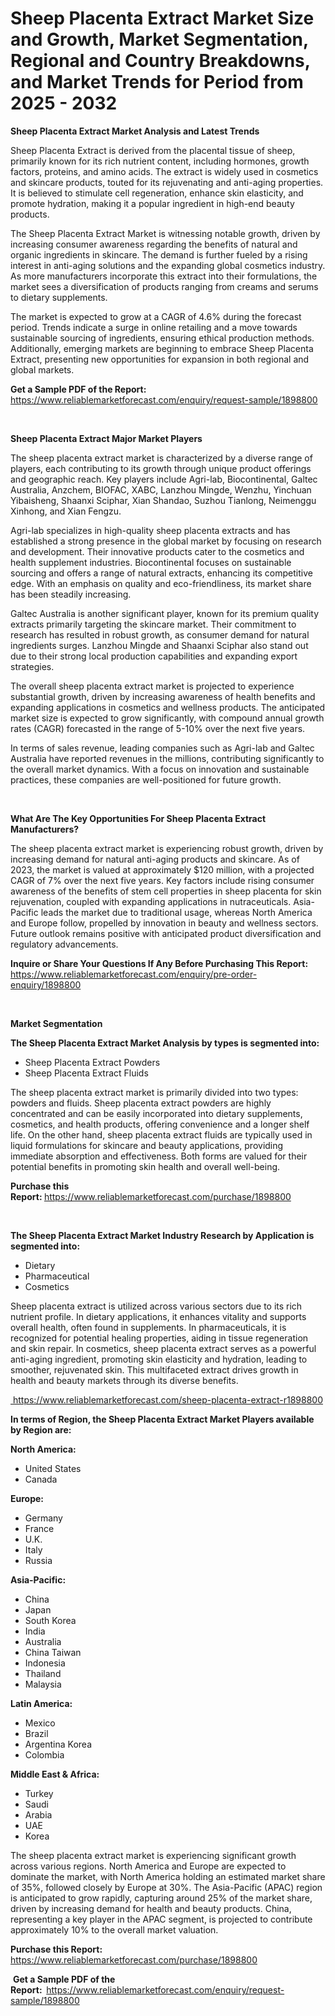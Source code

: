 <p><h1>Sheep Placenta Extract Market Size and Growth, Market Segmentation, Regional and Country Breakdowns, and Market Trends for Period from 2025 -  2032</h1></p><p><strong>Sheep Placenta Extract Market Analysis and Latest Trends</strong></p>
<p><p>Sheep Placenta Extract is derived from the placental tissue of sheep, primarily known for its rich nutrient content, including hormones, growth factors, proteins, and amino acids. The extract is widely used in cosmetics and skincare products, touted for its rejuvenating and anti-aging properties. It is believed to stimulate cell regeneration, enhance skin elasticity, and promote hydration, making it a popular ingredient in high-end beauty products.</p><p>The Sheep Placenta Extract Market is witnessing notable growth, driven by increasing consumer awareness regarding the benefits of natural and organic ingredients in skincare. The demand is further fueled by a rising interest in anti-aging solutions and the expanding global cosmetics industry. As more manufacturers incorporate this extract into their formulations, the market sees a diversification of products ranging from creams and serums to dietary supplements.</p><p>The market is expected to grow at a CAGR of 4.6% during the forecast period. Trends indicate a surge in online retailing and a move towards sustainable sourcing of ingredients, ensuring ethical production methods. Additionally, emerging markets are beginning to embrace Sheep Placenta Extract, presenting new opportunities for expansion in both regional and global markets.</p></p>
<p><strong>Get a Sample PDF of the Report:&nbsp;</strong> <a href="https://www.reliablemarketforecast.com/enquiry/request-sample/1898800?utm_campaign=1890&utm_medium=2&utm_source=Github&utm_content=ia&utm_term=19042025&utm_id=sheep-placenta-extract">https://www.reliablemarketforecast.com/enquiry/request-sample/1898800</a></p>
<p>&nbsp;</p>
<p><strong>Sheep Placenta Extract Major Market Players</strong></p>
<p><p>The sheep placenta extract market is characterized by a diverse range of players, each contributing to its growth through unique product offerings and geographic reach. Key players include Agri-lab, Biocontinental, Galtec Australia, Anzchem, BIOFAC, XABC, Lanzhou Mingde, Wenzhu, Yinchuan Yibaisheng, Shaanxi Sciphar, Xian Shandao, Suzhou Tianlong, Neimenggu Xinhong, and Xian Fengzu.</p><p>Agri-lab specializes in high-quality sheep placenta extracts and has established a strong presence in the global market by focusing on research and development. Their innovative products cater to the cosmetics and health supplement industries. Biocontinental focuses on sustainable sourcing and offers a range of natural extracts, enhancing its competitive edge. With an emphasis on quality and eco-friendliness, its market share has been steadily increasing.</p><p>Galtec Australia is another significant player, known for its premium quality extracts primarily targeting the skincare market. Their commitment to research has resulted in robust growth, as consumer demand for natural ingredients surges. Lanzhou Mingde and Shaanxi Sciphar also stand out due to their strong local production capabilities and expanding export strategies.</p><p>The overall sheep placenta extract market is projected to experience substantial growth, driven by increasing awareness of health benefits and expanding applications in cosmetics and wellness products. The anticipated market size is expected to grow significantly, with compound annual growth rates (CAGR) forecasted in the range of 5-10% over the next five years.</p><p>In terms of sales revenue, leading companies such as Agri-lab and Galtec Australia have reported revenues in the millions, contributing significantly to the overall market dynamics. With a focus on innovation and sustainable practices, these companies are well-positioned for future growth.</p></p>
<p>&nbsp;</p>
<p><strong>What Are The Key Opportunities For Sheep Placenta Extract Manufacturers?</strong></p>
<p><p>The sheep placenta extract market is experiencing robust growth, driven by increasing demand for natural anti-aging products and skincare. As of 2023, the market is valued at approximately $120 million, with a projected CAGR of 7% over the next five years. Key factors include rising consumer awareness of the benefits of stem cell properties in sheep placenta for skin rejuvenation, coupled with expanding applications in nutraceuticals. Asia-Pacific leads the market due to traditional usage, whereas North America and Europe follow, propelled by innovation in beauty and wellness sectors. Future outlook remains positive with anticipated product diversification and regulatory advancements.</p></p>
<p><strong>Inquire or Share Your Questions If Any Before Purchasing This Report:</strong> <a href="https://www.reliablemarketforecast.com/enquiry/pre-order-enquiry/1898800?utm_campaign=1890&utm_medium=2&utm_source=Github&utm_content=ia&utm_term=19042025&utm_id=sheep-placenta-extract">https://www.reliablemarketforecast.com/enquiry/pre-order-enquiry/1898800</a></p>
<p>&nbsp;</p>
<p><strong>Market Segmentation</strong></p>
<p><strong>The Sheep Placenta Extract Market Analysis by types is segmented into:</strong></p>
<p><ul><li>Sheep Placenta Extract Powders</li><li>Sheep Placenta Extract Fluids</li></ul></p>
<p><p>The sheep placenta extract market is primarily divided into two types: powders and fluids. Sheep placenta extract powders are highly concentrated and can be easily incorporated into dietary supplements, cosmetics, and health products, offering convenience and a longer shelf life. On the other hand, sheep placenta extract fluids are typically used in liquid formulations for skincare and beauty applications, providing immediate absorption and effectiveness. Both forms are valued for their potential benefits in promoting skin health and overall well-being.</p></p>
<p><strong>Purchase this Report:&nbsp;</strong><a href="https://www.reliablemarketforecast.com/purchase/1898800?utm_campaign=1890&utm_medium=2&utm_source=Github&utm_content=ia&utm_term=19042025&utm_id=sheep-placenta-extract">https://www.reliablemarketforecast.com/purchase/1898800</a></p>
<p>&nbsp;</p>
<p><strong>The Sheep Placenta Extract Market Industry Research by Application is segmented into:</strong></p>
<p><ul><li>Dietary</li><li>Pharmaceutical</li><li>Cosmetics</li></ul></p>
<p><p>Sheep placenta extract is utilized across various sectors due to its rich nutrient profile. In dietary applications, it enhances vitality and supports overall health, often found in supplements. In pharmaceuticals, it is recognized for potential healing properties, aiding in tissue regeneration and skin repair. In cosmetics, sheep placenta extract serves as a powerful anti-aging ingredient, promoting skin elasticity and hydration, leading to smoother, rejuvenated skin. This multifaceted extract drives growth in health and beauty markets through its diverse benefits.</p></p>
<p><a href="https://www.reliablemarketforecast.com/sheep-placenta-extract-r1898800?utm_campaign=1890&utm_medium=2&utm_source=Github&utm_content=ia&utm_term=19042025&utm_id=sheep-placenta-extract">&nbsp;https://www.reliablemarketforecast.com/sheep-placenta-extract-r1898800</a></p>
<p><strong>In terms of Region, the Sheep Placenta Extract Market Players available by Region are:</strong></p>
<p>
    <p> <strong> North America: </strong>
        <ul>
            <li>United States</li>
            <li>Canada</li>
        </ul>
        </p> 
    <p> <strong> Europe: </strong>
        <ul>
            <li>Germany</li>
            <li>France</li>
            <li>U.K.</li>
            <li>Italy</li>
            <li>Russia</li>
        </ul>
        </p> 
    <p> <strong> Asia-Pacific: </strong>
        <ul>
            <li>China</li>
            <li>Japan</li>
            <li>South Korea</li>
            <li>India</li>
            <li>Australia</li>
            <li>China Taiwan</li>
            <li>Indonesia</li>
            <li>Thailand</li>
            <li>Malaysia</li>
        </ul>
        </p> 
    <p> <strong> Latin America: </strong>
        <ul>
            <li>Mexico</li>
            <li>Brazil</li>
            <li>Argentina Korea</li>
            <li>Colombia</li>
        </ul>
        </p> 
    <p> <strong> Middle East & Africa: </strong>
        <ul>
            <li>Turkey</li>
            <li>Saudi</li>
            <li>Arabia</li>
            <li>UAE</li>
            <li>Korea</li>
        </ul>
    </p>
    </p>
<p><p>The sheep placenta extract market is experiencing significant growth across various regions. North America and Europe are expected to dominate the market, with North America holding an estimated market share of 35%, followed closely by Europe at 30%. The Asia-Pacific (APAC) region is anticipated to grow rapidly, capturing around 25% of the market share, driven by increasing demand for health and beauty products. China, representing a key player in the APAC segment, is projected to contribute approximately 10% to the overall market valuation.</p></p>
<p><strong>Purchase this Report: </strong><a href="https://www.reliablemarketforecast.com/purchase/1898800?utm_campaign=1890&utm_medium=2&utm_source=Github&utm_content=ia&utm_term=19042025&utm_id=sheep-placenta-extract">https://www.reliablemarketforecast.com/purchase/1898800</a></p>
<p>&nbsp;<strong>Get a Sample PDF of the Report:&nbsp;&nbsp;</strong><a href="https://www.reliablemarketforecast.com/enquiry/request-sample/1898800?utm_campaign=1890&utm_medium=2&utm_source=Github&utm_content=ia&utm_term=19042025&utm_id=sheep-placenta-extract">https://www.reliablemarketforecast.com/enquiry/request-sample/1898800</a></p>
<p><strong></strong></p>
<p><p></p><p></p><p></p></p>